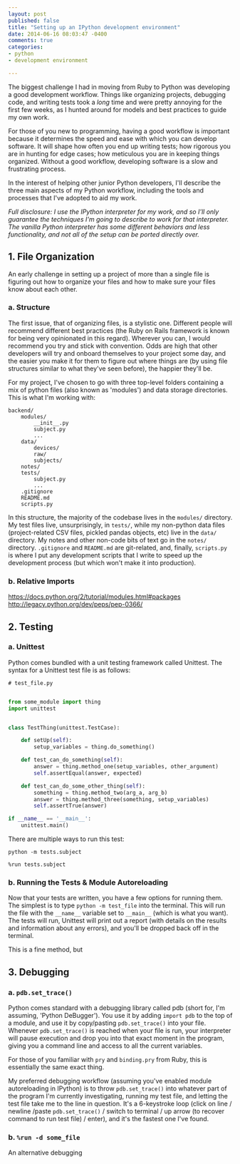 ```yaml
---
layout: post
published: false
title: "Setting up an IPython development environment"
date: 2014-06-16 08:03:47 -0400
comments: true
categories: 
- python
- development environment

---
```


The biggest challenge I had in moving from Ruby to Python was developing a good development workflow. Things like organizing projects, debugging code, and writing tests took a *long* time and were pretty annoying for the first few weeks, as I hunted around for models and best practices to guide my own work.

For those of you new to programming, having a good workflow is important because it determines the speed and ease with which you can develop software. It will shape how often you end up writing tests; how rigorous you are in hunting for edge cases; how meticulous you are in keeping things organized. Without a good workflow, developing software is a slow and frustrating process.

In the interest of helping other junior Python developers, I'll describe the three main aspects of my Python workflow, including the tools and processes that I've adopted to aid my work.

*Full disclosure: I use the IPython interpreter for my work, and so I'll only guarantee the techniques I'm going to describe to work for that interpreter. The vanilla Python interpreter has some different behaviors and less functionality, and not all of the setup can be ported directly over.*

<!--more-->


## 1. File Organization

An early challenge in setting up a project of more than a single file is figuring out how to organize your files and how to make sure your files know about each other.

### a. Structure

The first issue, that of organizing files, is a stylistic one. Different people will recommend different best practices (the Ruby on Rails framework is known for being very opinionated in this regard). Wherever you can, I would recommend you try and stick with convention. Odds are high that other developers will try and onboard themselves to your project some day, and the easier you make it for them to figure out where things are (by using file structures similar to what they've seen before), the happier they'll be.

For my project, I've chosen to go with three top-level folders containing a mix of python files (also known as 'modules') and data storage directories. This is what I'm working with:

```
backend/
	modules/
		__init__.py
		subject.py
		...
	data/
		devices/
		raw/
		subjects/
	notes/
	tests/
		subject.py
		...
	.gitignore
	README.md
	scripts.py
```

In this structure, the majority of the codebase lives in the `modules/` directory. My test files live, unsurprisingly, in `tests/`, while my non-python data files (project-related CSV files, pickled pandas objects, etc) live in the `data/` directory. My notes and other non-code bits of text go in the `notes/` directory. `.gitignore` and `README.md` are git-related, and, finally, `scripts.py` is where I put any development scripts that I write to speed up the development process (but which won't make it into production).

### b. Relative Imports



https://docs.python.org/2/tutorial/modules.html#packages
http://legacy.python.org/dev/peps/pep-0366/

## 2. Testing

### a. Unittest

Python comes bundled with a unit testing framework called Unittest. The syntax for a Unittest test file is as follows:

`# test_file.py`

```python

from some_module import thing
import unittest


class TestThing(unittest.TestCase):

    def setUp(self):
        setup_variables = thing.do_something()

    def test_can_do_something(self):
        answer = thing.method_one(setup_variables, other_argument)
        self.assertEqual(answer, expected)

    def test_can_do_some_other_thing(self):
        something = thing.method_two(arg_a, arg_b)
        answer = thing.method_three(something, setup_variables)
        self.assertTrue(answer)

if __name__ == '__main__':
    unittest.main()
```

There are multiple ways to run this test:

`python -m tests.subject`

`%run tests.subject`

### b. Running the Tests & Module Autoreloading

Now that your tests are written, you have a few options for running them. The simplest is to type `python -m test_file` into the terminal. This will run the file with the `__name__` variable set to `__main__` (which is what you want). The tests will run, Unittest will print out a report (with details on the results and information about any errors), and you'll be dropped back off in the terminal.

This is a fine method, but 

## 3. Debugging

### a. `pdb.set_trace()`

Python comes standard with a debugging library called pdb (short for, I'm assuming, 'Python DeBugger'). You use it by adding `import pdb` to the top of a module, and use it by copy/pasting `pdb.set_trace()` into your file. Whenever `pdb.set_trace()` is reached when your file is run, your interpreter will pause execution and drop you into that exact moment in the program, giving you a command line and access to all the current variables.

For those of you familiar with `pry` and `binding.pry` from Ruby, this is essentially the same exact thing.

My preferred debugging workflow (assuming you've enabled module autoreloading in IPython) is to throw `pdb.set_trace()` into whatever part of the program I'm currently investigating, running my test file, and letting the test file take me to the line in question. It's a 6-keystroke loop (click on line / newline /paste `pdb.set_trace()` / switch to terminal / up arrow (to recover command to run test file) / enter), and it's the fastest one I've found.

### b. `%run -d some_file`

An alternative debugging 

